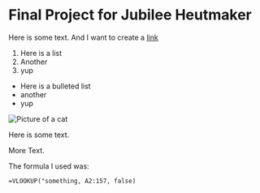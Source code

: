 # Final Project for Jubilee Heutmaker

Here is some text. And I want to create a [link](wikipedia.org)

1. Here is a list
2. Another
3. yup

* Here is a bulleted list
* another
* yup

![Picture of a cat](http://placekitten.com/400/300)

Here is some text.

More Text. 


The formula I used was:

```
=VLOOKUP("something, A2:157, false)
```
